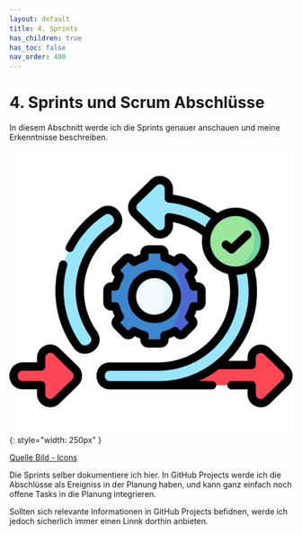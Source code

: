 ```yaml
---
layout: default
title: 4. Sprints
has_children: true
has_toc: false
nav_order: 400
---
```


# 4. Sprints und Scrum Abschlüsse

In diesem Abschnitt werde ich die Sprints genauer anschauen und meine Erkenntnisse beschreiben.

![Sprint](../ressources/icons/agile.png){: style="width: 250px" }

[Quelle Bild - Icons](../anhang/600-quellen.html#64-icons)

Die Sprints selber dokumentiere ich hier. In GitHub Projects werde ich die Abschlüsse als Ereigniss in der Planung haben, und kann ganz einfach noch offene Tasks in die Planung integrieren.

Sollten sich relevante Informationen in GitHub Projects befidnen, werde ich jedoch sicherlich immer einen Linnk dorthin anbieten.
